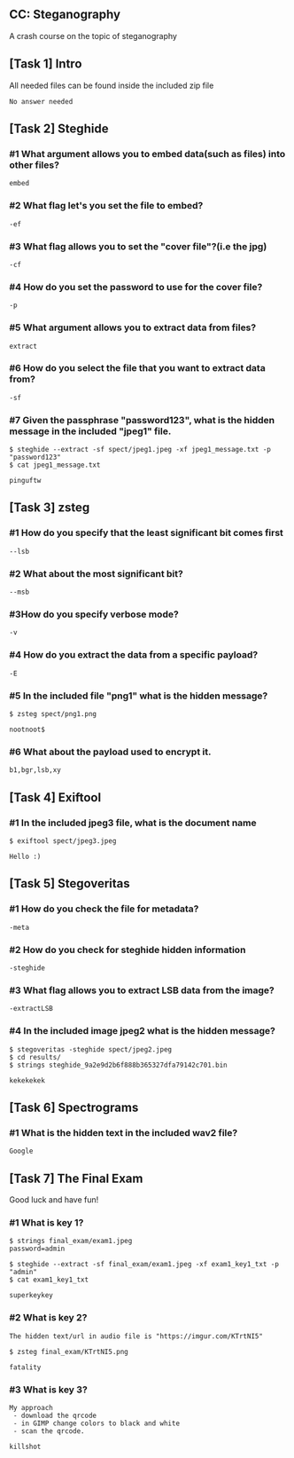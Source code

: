 ## CC: Steganography
 
A crash course on the topic of steganography

## [Task 1] Intro
All needed files can be found inside the included zip file

```
No answer needed
```

## [Task 2] Steghide

### #1 What argument allows you to embed data(such as files) into other files?
```
embed
```

### #2 What flag let's you set the file to embed?
```
-ef
```

### #3 What flag allows you to set the "cover file"?(i.e  the jpg)
```
-cf
```

### #4 How do you set the password to use for the cover file?
```
-p
```

### #5 What argument allows you to extract data from files?
```
extract
```

### #6	How do you select the file that you want to extract data from?
```
-sf
```

### #7 Given the passphrase "password123", what is the hidden message in the included "jpeg1" file.
```
$ steghide --extract -sf spect/jpeg1.jpeg -xf jpeg1_message.txt -p "password123"
$ cat jpeg1_message.txt

pinguftw
```

## [Task 3] zsteg

### #1 How do you specify that the least significant bit comes first
```
--lsb
```

### #2 What about the most significant bit?
```
--msb
```

### #3How do you specify verbose mode?
```
-v
```

### #4 How do you extract the data from a specific payload?
```
-E
```

### #5 In the included file "png1" what is the hidden message?
```
$ zsteg spect/png1.png

nootnoot$
```

### #6 What about the payload used to encrypt it.
```
b1,bgr,lsb,xy
```

## [Task 4] Exiftool

### #1 In the included jpeg3 file, what is the document name
```
$ exiftool spect/jpeg3.jpeg

Hello :)
```

## [Task 5] Stegoveritas

### #1 How do you check the file for metadata?
```
-meta
```

### #2 How do you check for steghide hidden information
```
-steghide
```

### #3 What flag allows you to extract LSB data from the image?
```
-extractLSB
```

### #4 In the included image jpeg2 what is the hidden message?
```
$ stegoveritas -steghide spect/jpeg2.jpeg
$ cd results/
$ strings steghide_9a2e9d2b6f888b365327dfa79142c701.bin

kekekekek
```

## [Task 6] Spectrograms

### #1 What is the hidden text in the included wav2 file?
```
Google
```

## [Task 7] The Final Exam

Good luck and have fun!

### #1 What is key 1?
```
$ strings final_exam/exam1.jpeg
password=admin

$ steghide --extract -sf final_exam/exam1.jpeg -xf exam1_key1_txt -p "admin"
$ cat exam1_key1_txt

superkeykey
```

### #2 What is key 2?
```
The hidden text/url in audio file is "https://imgur.com/KTrtNI5"

$ zsteg final_exam/KTrtNI5.png

fatality
```

### #3 What is key 3?
```
My approach
 - download the qrcode
 - in GIMP change colors to black and white
 - scan the qrcode.
 
killshot
```










